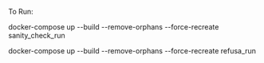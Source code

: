 To Run: 

docker-compose up  --build --remove-orphans --force-recreate sanity_check_run

docker-compose up  --build --remove-orphans --force-recreate refusa_run